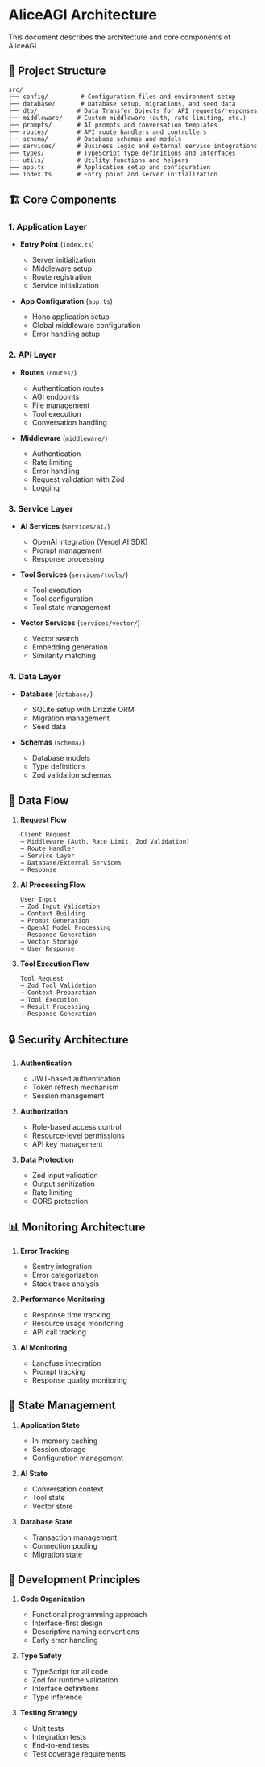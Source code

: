 # AliceAGI Architecture

This document describes the architecture and core components of AliceAGI.

## 📁 Project Structure

```
src/
├── config/         # Configuration files and environment setup
├── database/       # Database setup, migrations, and seed data
├── dto/           # Data Transfer Objects for API requests/responses
├── middleware/    # Custom middleware (auth, rate limiting, etc.)
├── prompts/       # AI prompts and conversation templates
├── routes/        # API route handlers and controllers
├── schema/        # Database schemas and models
├── services/      # Business logic and external service integrations
├── types/         # TypeScript type definitions and interfaces
├── utils/         # Utility functions and helpers
├── app.ts         # Application setup and configuration
└── index.ts       # Entry point and server initialization
```

## 🏗️ Core Components

### 1. Application Layer
- **Entry Point** (`index.ts`)
  - Server initialization
  - Middleware setup
  - Route registration
  - Service initialization

- **App Configuration** (`app.ts`)
  - Hono application setup
  - Global middleware configuration
  - Error handling setup

### 2. API Layer
- **Routes** (`routes/`)
  - Authentication routes
  - AGI endpoints
  - File management
  - Tool execution
  - Conversation handling

- **Middleware** (`middleware/`)
  - Authentication
  - Rate limiting
  - Error handling
  - Request validation with Zod
  - Logging

### 3. Service Layer
- **AI Services** (`services/ai/`)
  - OpenAI integration (Vercel AI SDK)
  - Prompt management
  - Response processing

- **Tool Services** (`services/tools/`)
  - Tool execution
  - Tool configuration
  - Tool state management

- **Vector Services** (`services/vector/`)
  - Vector search
  - Embedding generation
  - Similarity matching

### 4. Data Layer
- **Database** (`database/`)
  - SQLite setup with Drizzle ORM
  - Migration management
  - Seed data

- **Schemas** (`schema/`)
  - Database models
  - Type definitions
  - Zod validation schemas

## 🔄 Data Flow

1. **Request Flow**
   ```
   Client Request
   → Middleware (Auth, Rate Limit, Zod Validation)
   → Route Handler
   → Service Layer
   → Database/External Services
   → Response
   ```

2. **AI Processing Flow**
   ```
   User Input
   → Zod Input Validation
   → Context Building
   → Prompt Generation
   → OpenAI Model Processing
   → Response Generation
   → Vector Storage
   → User Response
   ```

3. **Tool Execution Flow**
   ```
   Tool Request
   → Zod Tool Validation
   → Context Preparation
   → Tool Execution
   → Result Processing
   → Response Generation
   ```

## 🔒 Security Architecture

1. **Authentication**
   - JWT-based authentication
   - Token refresh mechanism
   - Session management

2. **Authorization**
   - Role-based access control
   - Resource-level permissions
   - API key management

3. **Data Protection**
   - Zod input validation
   - Output sanitization
   - Rate limiting
   - CORS protection

## 📊 Monitoring Architecture

1. **Error Tracking**
   - Sentry integration
   - Error categorization
   - Stack trace analysis

2. **Performance Monitoring**
   - Response time tracking
   - Resource usage monitoring
   - API call tracking

3. **AI Monitoring**
   - Langfuse integration
   - Prompt tracking
   - Response quality monitoring

## 🔄 State Management

1. **Application State**
   - In-memory caching
   - Session storage
   - Configuration management

2. **AI State**
   - Conversation context
   - Tool state
   - Vector store

3. **Database State**
   - Transaction management
   - Connection pooling
   - Migration state

## 🎯 Development Principles

1. **Code Organization**
   - Functional programming approach
   - Interface-first design
   - Descriptive naming conventions
   - Early error handling

2. **Type Safety**
   - TypeScript for all code
   - Zod for runtime validation
   - Interface definitions
   - Type inference

3. **Testing Strategy**
   - Unit tests
   - Integration tests
   - End-to-end tests
   - Test coverage requirements 